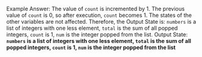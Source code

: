 Example Answer:
The value of `count` is incremented by 1. The previous value of `count` is 0, so after execution, `count` becomes 1. The states of the other variables are not affected. Therefore, the Output State is: `numbers` is a list of integers with one less element, `total` is the sum of all popped integers, `count` is 1, `num` is the integer popped from the list.
Output State: **`numbers` is a list of integers with one less element, `total` is the sum of all popped integers, `count` is 1, `num` is the integer popped from the list**
